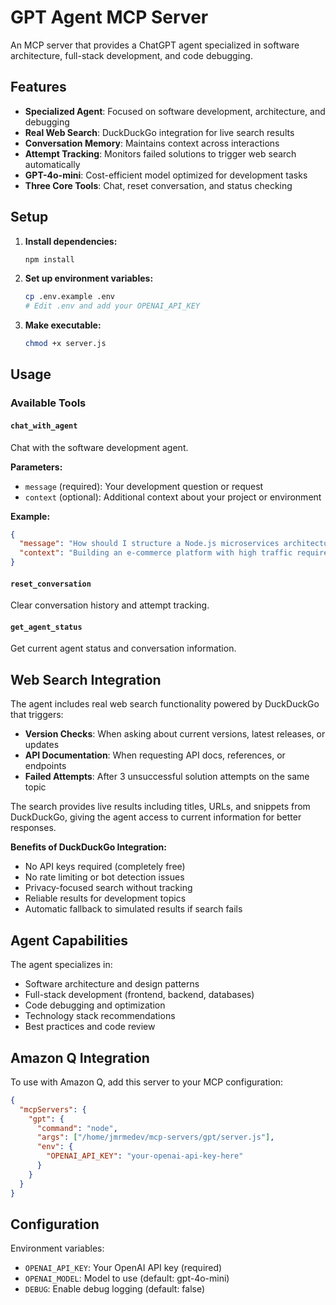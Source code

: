# GPT Agent MCP Server

An MCP server that provides a ChatGPT agent specialized in software architecture, full-stack development, and code debugging.

## Features

- **Specialized Agent**: Focused on software development, architecture, and debugging
- **Real Web Search**: DuckDuckGo integration for live search results
- **Conversation Memory**: Maintains context across interactions
- **Attempt Tracking**: Monitors failed solutions to trigger web search automatically
- **GPT-4o-mini**: Cost-efficient model optimized for development tasks
- **Three Core Tools**: Chat, reset conversation, and status checking

## Setup

1. **Install dependencies:**
   ```bash
   npm install
   ```

2. **Set up environment variables:**
   ```bash
   cp .env.example .env
   # Edit .env and add your OPENAI_API_KEY
   ```

3. **Make executable:**
   ```bash
   chmod +x server.js
   ```

## Usage

### Available Tools

#### `chat_with_agent`
Chat with the software development agent.

**Parameters:**
- `message` (required): Your development question or request
- `context` (optional): Additional context about your project or environment

**Example:**
```json
{
  "message": "How should I structure a Node.js microservices architecture?",
  "context": "Building an e-commerce platform with high traffic requirements"
}
```

#### `reset_conversation`
Clear conversation history and attempt tracking.

#### `get_agent_status`
Get current agent status and conversation information.

## Web Search Integration

The agent includes real web search functionality powered by DuckDuckGo that triggers:
- **Version Checks**: When asking about current versions, latest releases, or updates
- **API Documentation**: When requesting API docs, references, or endpoints  
- **Failed Attempts**: After 3 unsuccessful solution attempts on the same topic

The search provides live results including titles, URLs, and snippets from DuckDuckGo, giving the agent access to current information for better responses.

**Benefits of DuckDuckGo Integration:**
- No API keys required (completely free)
- No rate limiting or bot detection issues
- Privacy-focused search without tracking
- Reliable results for development topics
- Automatic fallback to simulated results if search fails

## Agent Capabilities

The agent specializes in:
- Software architecture and design patterns
- Full-stack development (frontend, backend, databases)
- Code debugging and optimization
- Technology stack recommendations
- Best practices and code review

## Amazon Q Integration

To use with Amazon Q, add this server to your MCP configuration:

```json
{
  "mcpServers": {
    "gpt": {
      "command": "node",
      "args": ["/home/jmrmedev/mcp-servers/gpt/server.js"],
      "env": {
        "OPENAI_API_KEY": "your-openai-api-key-here"
      }
    }
  }
}
```

## Configuration

Environment variables:
- `OPENAI_API_KEY`: Your OpenAI API key (required)
- `OPENAI_MODEL`: Model to use (default: gpt-4o-mini)
- `DEBUG`: Enable debug logging (default: false)
